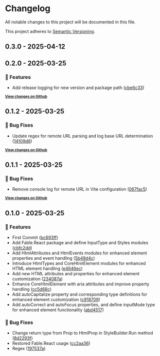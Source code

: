 # Changelog

All notable changes to this project will be documented in this file.

This project adheres to [Semantic Versioning](https://semver.org/spec/v2.0.0.html).

<!-- Don't add your changes manually, it will be done based on your Git history when making a release -->

<!-- EasyBuild: START -->
<!-- last_commit_released: cbe6c33a6e7459b127c0cb6e059174468d42a24b -->
<!-- EasyBuild: END -->
## 0.3.0 - 2025-04-12

## 0.2.0 - 2025-03-25

### 🚀 Features

* Add release logging for new version and package path ([cbe6c33](https://github.com/Canna71/FreeAct/commit/cbe6c33a6e7459b127c0cb6e059174468d42a24b))

<strong><small>[View changes on Github](https://github.com/Canna71/FreeAct/compare/14109d651fe6d615a55de77e9eb9fee829dd1c10..cbe6c33a6e7459b127c0cb6e059174468d42a24b)</small></strong>

## 0.1.2 - 2025-03-25

### 🐞 Bug Fixes

* Update regex for remote URL parsing and log base URL determination ([14109d6](https://github.com/Canna71/FreeAct/commit/14109d651fe6d615a55de77e9eb9fee829dd1c10))

<strong><small>[View changes on Github](https://github.com/Canna71/FreeAct/compare/067fac5f663bff8fb4fff6954d23cd83346f1e45..14109d651fe6d615a55de77e9eb9fee829dd1c10)</small></strong>

## 0.1.1 - 2025-03-25

### 🐞 Bug Fixes

* Remove console log for remote URL in Vite configuration ([067fac5](https://github.com/Canna71/FreeAct/commit/067fac5f663bff8fb4fff6954d23cd83346f1e45))

<strong><small>[View changes on Github](https://github.com/Canna71/FreeAct/compare/197537a1fd55c72b85277414abeccf8d64cced9a..067fac5f663bff8fb4fff6954d23cd83346f1e45)</small></strong>

## 0.1.0 - 2025-03-25

### 🚀 Features

* First Commit ([bc693ff](https://github.com/Canna71/FreeAct/commit/bc693ff0315eef9f877334c4c7b6d38350a77a87))
* Add Fable.React package and define InputType and Styles modules ([cbfc2dd](https://github.com/Canna71/FreeAct/commit/cbfc2dd82dbb10d4f7687e91305ae56e12a18330))
* Add HtmlAttributes and HtmlEvents modules for enhanced element properties and event handling ([5b48d4c](https://github.com/Canna71/FreeAct/commit/5b48d4c22a093c4480a60bedc6ee597b28bac14a))
* Introduce HtmlTypes and CoreHtmlElement modules for enhanced HTML element handling ([e4646ec](https://github.com/Canna71/FreeAct/commit/e4646ec06e23d5c446dc4a851d7edd350ffe6791))
* Add new HTML attributes and properties for enhanced element customization ([234087a](https://github.com/Canna71/FreeAct/commit/234087ade6df3ad30ff3cf60fdef8b8ba5d18456))
* Enhance CoreHtmlElement with aria attributes and improve property handling ([cc5d68c](https://github.com/Canna71/FreeAct/commit/cc5d68c785cd77fd53c7817603dee94e8c3e5dab))
* Add autoCapitalize property and corresponding type definitions for enhanced element customization ([c918709](https://github.com/Canna71/FreeAct/commit/c9187095b2b7093bb5ad465fe32ca628db26592c))
* Add autoCorrect and autoFocus properties, and define inputMode type for enhanced element functionality ([abd4517](https://github.com/Canna71/FreeAct/commit/abd4517ec14b866b5343c1f8576cce63487061e3))

### 🐞 Bug Fixes

* Change return type from Prop to HtmlProp in StyleBuilder.Run method ([8d2293f](https://github.com/Canna71/FreeAct/commit/8d2293f7a59b78a5212b6ee5d96845cfaef8d816))
* Restored Fable.React usage ([cc2aa36](https://github.com/Canna71/FreeAct/commit/cc2aa367f344350783796e2fbd78118d5723178a))
* Regex ([197537a](https://github.com/Canna71/FreeAct/commit/197537a1fd55c72b85277414abeccf8d64cced9a))
